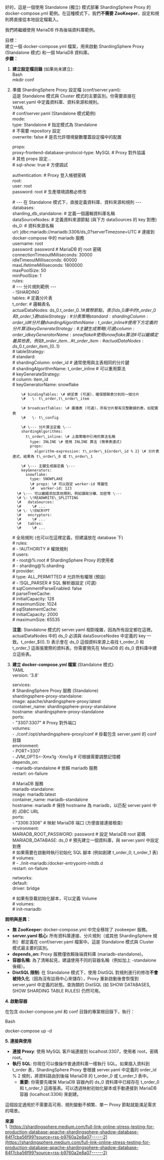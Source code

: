 好的，這是一個使用 Standalone (獨立) 模式部署 ShardingSphere Proxy 的 docker-compose.yml 範例。在這種模式下，我們**不需要 ZooKeeper**，設定和規則將直接從本地設定檔載入。

我們將繼續使用 MariaDB 作為後端資料庫範例。

目標：  
建立一個 docker-compose.yml 檔案，用來啟動 ShardingSphere Proxy (Standalone 模式) 和一個 MariaDB 資料庫。  
**步驟：**

1. **建立設定檔目錄** (如果尚未建立):  
   Bash  
   mkdir conf

2. 準備 ShardingSphere Proxy 設定檔 (conf/server.yaml):  
   這是 Standalone 模式與 Cluster 模式的主要區別。你需要直接在 server.yaml 中定義資料庫、資料來源和規則。  
   YAML  
   \# conf/server.yaml (Standalone 模式範例)  
   mode:  
     type: Standalone \# 指定模式為 Standalone  
     \# 不需要 repository 設定  
     overwrite: false \# 是否允許環境變數覆蓋設定檔中的配置

   props:  
     proxy-frontend-database-protocol-type: MySQL \# Proxy 對外協議  
     \# 其他 props 設定...  
     \# sql-show: true \# 方便調試

   authentication: \# Proxy 登入帳號密碼  
     root:  
       user: root  
       password: root \# 生產環境請務必修改

   \# \--- 在 Standalone 模式下，直接定義資料庫、資料來源和規則 \---  
   databases:  
     sharding\_db\_standalone: \# 定義一個邏輯資料庫名稱  
       dataSourceNodes: \# 定義資料來源節點 (與下方 dataSources 的 key 對應)  
         ds\_0: \# 資料來源名稱  
           url: jdbc:mariadb://mariadb:3306/ds\_0?serverTimezone=UTC \# 連接到 docker-compose 中的 mariadb 服務  
           username: root  
           password: password \# MariaDB 的 root 密碼  
           connectionTimeoutMilliseconds: 30000  
           idleTimeoutMilliseconds: 60000  
           maxLifetimeMilliseconds: 1800000  
           maxPoolSize: 50  
           minPoolSize: 1  
       rules:  
         \# \--- 分片規則範例 \---  
         \- \!SHARDING  
           tables: \# 定義分片表  
             t\_order: \# 邏輯表名  
               actualDataNodes: ds\_0.t\_order\_${0..1} \# 實際節點，表示 ds\_0 庫中的 t\_order\_0 和 t\_order\_1 表  
               tableStrategy: \# 分表策略  
                 standard:  
                   shardingColumn: order\_id \# 分片鍵  
                   shardingAlgorithmName: t\_order\_inline \# 使用下方定義的分片算法  
               keyGenerateStrategy: \# 主鍵生成策略 (可選)  
                 column: order\_id  
                 keyGeneratorName: snowflake \# 使用 snowflake 算法  
           \# 可以繼續定義其他表，例如 t\_order\_item...  
           \#  t\_order\_item:  
           \#    actualDataNodes: ds\_0.t\_order\_item\_${0..1}  
           \#    tableStrategy:  
           \#      standard:  
           \#        shardingColumn: order\_id \# 通常使用與主表相同的分片鍵  
           \#        shardingAlgorithmName: t\_order\_inline \# 可以重用算法  
           \#    keyGenerateStrategy:  
           \#      column: item\_id  
           \#      keyGeneratorName: snowflake

           \# bindingTables: \# 綁定表 (可選)，確保關聯表分到同一個分片  
           \#   \- t\_order,t\_order\_item

           \# broadcastTables: \# 廣播表 (可選)，所有分片都有完整數據的表，如配置表  
           \#   \- t\_config

           \# \--- 分片算法定義 \---  
           shardingAlgorithms:  
             t\_order\_inline: \# 上面策略中引用的算法名稱  
               type: INLINE \# 使用 INLINE 算法 (簡單表達式)  
               props:  
                 algorithm-expression: t\_order\_${order\_id % 2} \# 分片表達式，結果為 t\_order\_0 或 t\_order\_1

           \# \--- 主鍵生成器定義 \---  
           keyGenerators:  
             snowflake:  
               type: SNOWFLAKE  
               \# props: \# 可以設定 worker-id 等屬性  
               \#   worker-id: 123  
         \# \--- 可以繼續添加其他規則，例如讀寫分離、加密等 \---  
         \# \- \!READWRITE\_SPLITTING  
         \#   dataSources:  
         \#     \# ...  
         \# \- \!ENCRYPT  
         \#   encryptors:  
         \#     \# ...  
         \#   tables:  
         \#     \# ...

   \# 全局規則 (也可以在這裡定義，但建議放在 database 下)  
   \# rules:  
   \#   \- \!AUTHORITY \# 權限規則  
   \#     users:  
   \#       \- root@%:root \# ShardingSphere Proxy 的使用者  
   \#       \- sharding@%:sharding  
   \#     provider:  
   \#       type: ALL\_PERMITTED \# 允許所有權限 (預設)  
   \#   \- \!SQL\_PARSER \# SQL 解析器設定 (可選)  
   \#     sqlCommentParseEnabled: false  
   \#     parseTreeCache:  
   \#       initialCapacity: 128  
   \#       maximumSize: 1024  
   \#     sqlStatementCache:  
   \#       initialCapacity: 2000  
   \#       maximumSize: 65535

   **注意:** Standalone 模式的 server.yaml 相對複雜，因為所有設定都在這裡。actualDataNodes 中的 ds\_0 必須與 dataSourceNodes 中定義的 key 一致。t\_order\_${0..1} 表示會在 ds\_0 這個資料來源上尋找 t\_order\_0 和 t\_order\_1 這兩張實際的資料表。你需要預先在 MariaDB 的 ds\_0 資料庫中建立這些表。  
3. **建立 docker-compose.yml 檔案** (Standalone 模式):  
   YAML  
   version: '3.8'

   services:  
     \# ShardingSphere Proxy 服務 (Standalone)  
     shardingsphere-proxy-standalone:  
       image: apache/shardingsphere-proxy:latest  
       container\_name: shardingsphere-proxy-standalone  
       hostname: shardingsphere-proxy-standalone  
       ports:  
         \- "3307:3307" \# Proxy 對外端口  
       volumes:  
         \- ./conf:/opt/shardingsphere-proxy/conf \# 掛載包含 server.yaml 的 conf 目錄  
       environment:  
         \- PORT=3307  
         \- JVM\_OPTS=-Xmx1g \-Xms1g \# 可根據需要調整記憶體  
       depends\_on:  
         \- mariadb-standalone \# 依賴 mariadb 服務  
       restart: on-failure

     \# MariaDB 服務  
     mariadb-standalone:  
       image: mariadb:latest  
       container\_name: mariadb-standalone  
       hostname: mariadb \# 保持 hostname 為 mariadb，以匹配 server.yaml 中的 JDBC URL  
       ports:  
         \- "3306:3306" \# 映射 MariaDB 端口 (方便直接連接檢查)  
       environment:  
         MARIADB\_ROOT\_PASSWORD: password \# 設定 MariaDB root 密碼  
         MARIADB\_DATABASE: ds\_0 \# 預先建立一個資料庫，與 server.yaml 中設定對應  
       \# 如果需要在啟動時執行初始化 SQL 腳本 (例如創建 t\_order\_0, t\_order\_1 表)  
       \# volumes:  
       \#   \- ./init-mariadb:/docker-entrypoint-initdb.d  
       restart: on-failure

   networks:  
     default:  
       driver: bridge

   \# 如果有掛載初始化腳本，可以定義 Volume  
   \# volumes:  
   \#   init-mariadb:

**說明與差異：**

* **無 ZooKeeper:** docker-compose.yml 中完全移除了 zookeeper 服務。  
* **server.yaml 核心:** 所有資料庫連接、分片規則（或其他 ShardingSphere 規則）都定義在 conf/server.yaml 檔案中。這是 Standalone 模式與 Cluster 模式最主要的區別。  
* **depends\_on:** Proxy 服務僅依賴後端資料庫 (mariadb-standalone)。  
* **容器名稱:** 為了清晰起見，建議使用不同的容器名稱（例如加上 \-standalone 後綴）。  
* **DistSQL 限制:** 在 Standalone 模式下，使用 DistSQL 對規則進行的修改**不會被持久化**（因為沒有註冊中心來儲存），Proxy 重新啟動後會恢復到 server.yaml 中定義的狀態。查詢類的 DistSQL (如 SHOW DATABASES, SHOW SHARDING TABLE RULES) 仍然可用。

**4\. 啟動容器**

在包含 docker-compose.yml 和 conf 目錄的專案根目錄下，執行：

Bash

docker-compose up \-d

**5\. 連接與使用**

* **連接 Proxy**: 使用 MySQL 客戶端連接到 localhost:3307，使用者 root，密碼 root。  
* **執行 SQL**: 你現在可以像操作普通資料庫一樣執行 SQL。如果插入資料到 t\_order 表，ShardingSphere Proxy 會根據 server.yaml 中定義的 order\_id % 2 規則，將資料路由到後端 MariaDB 的 t\_order\_0 或 t\_order\_1 表中。  
  * **重要:** 你需要先確保 MariaDB 容器內的 ds\_0 資料庫中已經存在 t\_order\_0 和 t\_order\_1 這兩張表。可以透過映射初始化腳本或手動連接到 MariaDB 容器 (localhost:3306) 來創建。

這個設定適用於不需要高可用、規則變動不頻繁、單一 Proxy 節點就能滿足需求的場景。

**來源**  
1\. [https://shardingsphere.medium.com/full-link-online-stress-testing-for-production-database-apache-shardingsphere-shadow-database-84f7cba56f99?source=rss-b9760a2e8a07------2](https://shardingsphere.medium.com/full-link-online-stress-testing-for-production-database-apache-shardingsphere-shadow-database-84f7cba56f99?source=rss-b9760a2e8a07------2)